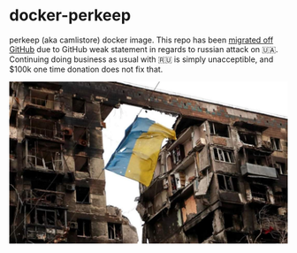 # docker-perkeep
perkeep (aka camlistore) docker image. This repo has been [migrated off GitHub](https://gitlab.com/banderovets/docker-perkeep) due to GitHub weak statement in regards to russian attack on :ukraine:.
Continuing doing business as usual with :ru: is simply unacceptible, and $100k one time donation does not fix that.

![UA flag](/images/mariupol.jpg)

